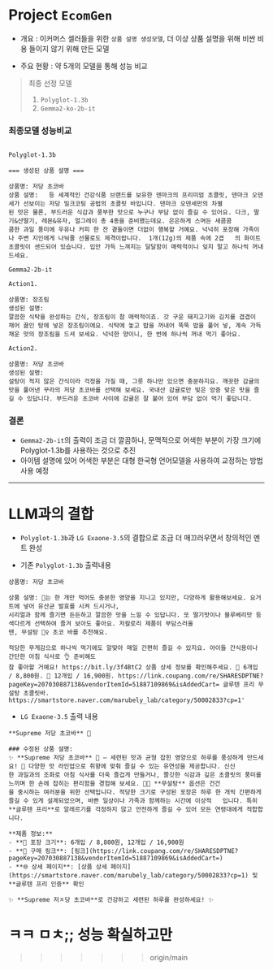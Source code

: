 # Project `EcomGen`

- 개요 : 이커머스 셀러들을 위한 `상품 설명 생성모델`, 더 이상 상품 설명을 위해 비싼 비용 들이지 않기 위해 만든 모델 


- 주요 현황 : 약 5개의 모델을 통해 성능 비교 

> 최종 선정 모델 
> 1. `Polyglot-1.3b`
> 2. `Gemma2-ko-2b-it`

### 최종모델 성능비교 

``` text

Polyglot-1.3b

=== 생성된 상품 설명 ===

상품명: 저당 초코바
상품 설명:   등 세계적인 건강식품 브랜드를 보유한 덴마크의 프리미엄 초콜릿, 덴마크 오덴세가 선보이는 저당 밀크코팅 공법의 초콜릿 바입니다. 덴마크 오덴세만의 차별
된 맛은 물론, 부드러운 식감과 풍부한 맛으로 누구나 부담 없이 즐길 수 있어요. 다크, 딸기&산딸기, 레몬&유자, 얼그레이 총 4종을 준비했는데요. 은은하게 스며든 새콤콤
콤한 과일 풍미에 우유나 커피 한 잔 곁들이면 더없이 행복할 거예요. 넉넉히 포장해 가족이나 주변 지인에게 나눠줄 선물로도 제격이랍니다.  1개(12g)의 제품 속에 2겹   의 화이트초콜릿이 샌드되어 있습니다. 입안 가득 느껴지는 달달함이 매력적이니 잊지 말고 하나씩 꺼내드세요.  
```


```text
Gemma2-2b-it 

Action1. 

상품명: 장조림
생성된 설명:
깔끔한 식탁을 완성하는 간식, 장조림이 참 매력적이죠. 갓 구운 돼지고기와 김치를 겹겹이 채어 끓인 탕에 넣은 장조림이에요. 식탁에 놓고 밥을 꺼내어 뚝뚝 밥을 풀어 넣, 계속 가득 채운 맛의 장조림을 드셔 보세요. 넉넉한 양이니, 한 번에 하나씩 꺼내 먹기 좋아요.

Action2. 

상품명: 저당 초코바
생성된 설명:
설탕이 적지 않은 간식이라 걱정을 가질 때, 그릇 하나만 있으면 충분하지요. 깨끗한 감귤의 맛을 풀어낸 꾸라의 저당 초코바를 선택해 보세요. 국내산 감귤로만 빚은 앙증 맞은 맛을 즐길 수 있답니다. 부드러운 초코바 사이에 감귤은 잘 붙어 있어 부담 없이 먹기 좋답니다.
```
### 결론 

- `Gemma2-2b-it`의 출력이 조금 더 깔끔하나, 문맥적으로 어색한 부분이 가장 크기에 Polyglot-1.3b를 사용하는 것으로 추진 
- 아이템 설명에 있어 어색한 부분은 대형 한국형 언어모델을 사용하여 교정하는 방법 사용 예정

----

# LLM과의 결합 

- `Polyglot-1.3b`과 `LG Exaone-3.5`의 결합으로 조금 더 매끄러우면서 창의적인 멘트 완성 


- 기존 `Polyglot-1.3b` 출력내용 
``` text
상품명: 저당 초코바

상품 설명: 🍫는 한 개만 먹어도 충분한 영양을 지니고 있지만, 다양하게 활용해보세요. 요거트에 넣어 유산균 발효를 시켜 드시거나, 
시리얼과 함께 즐기면 든든하고 깔끔한 맛을 느낄 수 있답니다. 또 딸기맛이나 블루베리맛 등 색다르게 선택하여 즐겨 보아도 좋아요. 저칼로리 제품이 부담스러울 
땐, 무설탕 🙅♀️ 초코 바를 추천해요. 

적당한 무게감으로 하나씩 먹기에도 알맞아 매일 간편히 즐길 수 있지요. 아이들 간식용이나 간단한 아침 식사로 👌 준비해도  
참 좋아할 거예요! https://bit.ly/3f4BtC2 상품 상세 정보를 확인해주세요. 📢 6개입 / 8,800원. 🎈 12개입 / 16,900원. https://link.coupang.com/re/SHARESDPTNE?pageKey=207030887138&vendorItemId=51887109869&isAddedCart= 글루텐 프리 무설탕 초콜릿바. https://smartstore.naver.com/marubely_lab/category/50002833?cp=1'
```

- `LG Exaone-3.5` 출력 내용
```text
**Supreme 저당 초코바** 🍫

### 수정된 상품 설명:
✨ **Supreme 저당 초코바** 🍫 – 세련된 맛과 균형 잡힌 영양으로 하루를 풍성하게 만드세요! 🥰 다양한 맛 라인업으로 취향에 맞춰 즐길 수 있는 유연성을 제공합니다. 신신
한 과일과의 조화로 아침 식사를 더욱 즐겁게 만들거나, 쫄깃한 식감과 깊은 초콜릿의 풍미를 느끼며 한 손에 잡히는 편리함을 경험해 보세요. 🍓🥩 **무설탕** 옵션은 건건
을 중시하는 여러분을 위한 선택입니다. 적당한 크기로 구성된 포장은 하루 한 개씩 간편하게 즐길 수 있게 설계되었으며, 바쁜 일상이나 가족과 함께하는 시간에 이상적   입니다. 특히 **글루텐 프리**로 알레르기를 걱정하지 않고 안전하게 즐길 수 있어 모든 연령대에게 적합합니다.

**제품 정보:**
- **📐 포장 크기**: 6개입 / 8,800원, 12개입 / 16,900원
- **📌 구매 링크**: [링크](https://link.coupang.com/re/SHARESDPTNE?pageKey=207030887138&vendorItemId=51887109869&isAddedCart=)
- **🌐 상세 페이지**: [상품 상세 페이지](https://smartstore.naver.com/marubely_lab/category/50002833?cp=1) 및 **글루텐 프리 인증** 확인

✨ **Supreme 저ㅈ당 초코바**로 건강하고 세련된 하루를 완성하세요! ✨
```

ㅋㅋ ㅁㅊ;; 성능 확실하고만
=======
>>>>>>> origin/main
